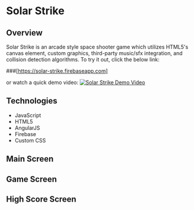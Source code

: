 # Solar Strike

## Overview
Solar Strike is an arcade style space shooter game which utilizes HTML5's canvas element, custom graphics, third-party music/sfx integration, and collision detection algorithms.  To try it out, click the below link:

###[https://solar-strike.firebaseapp.com]

or watch a quick demo video:
[![Solar Strike Demo Video]()](https://youtu.be/TrQ6GZx1yB8)


## Technologies
* JavaScript
* HTML5
* AngularJS
* Firebase
* Custom CSS

## Main Screen

## Game Screen

## High Score Screen
